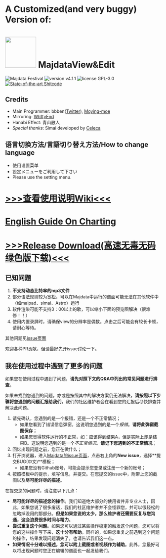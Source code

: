 # A Customized(and very buggy) Version of:

# <img src="https://user-images.githubusercontent.com/51612155/226972003-1928ce4d-56ce-497d-b958-d6aec38a602c.png" width="100px"> MajdataView&Edit


![Majdata Festival](https://img.shields.io/badge/Majdata-FESTiVAL-ff69b4)
![version v4.1.1](https://img.shields.io/badge/version-v4.1.1-green)
![license GPL-3.0](https://img.shields.io/badge/license-GPL--3.0-blue)
[![State-of-the-art Shitcode](https://img.shields.io/static/v1?label=State-of-the-art&message=Shitcode&color=7B5804)](https://github.com/trekhleb/state-of-the-art-shitcode)

## Credits

- Main Programmer: bbben([Twitter](https://twitter.com/bbben132329)), [Moying-moe](https://github.com/Moying-moe/maimaiMuriDetector)
- Mirroring: [Wh1tyEnd](https://github.com/Wh1tyEnd)
- Hanabi Effect: 青山散人
- *Special thanks*: Simai developed by [Celeca](https://twitter.com/formiku39854)

## 语言切换方法/言語切り替え方法/How to change language

- 使用设置菜单
- 設定メニューをご利用して下さい
- Please use the setting menu.

# [>>>查看使用说明Wiki<<<](https://github.com/LingFeng-bbben/MajdataView/wiki)
# [English Guide On Charting](https://rentry.co/maiguide#making-the-chart)
# [>>>Release Download(高速无毒无码绿色版下载)<<<](https://github.com/LingFeng-bbben/MajdataView/releases)

## 已知问题

1. **不支持动态比特率的mp3文件**
2. 部分语法规则较为宽松，可以在Majdata中运行的谱面可能无法在其他软件中（如maipad、simai、Astro）运行
3. 软件渲染可能不支持3：00以上的歌，可以缩小下面的预览图解决（很难修！！）
4. 使用内置录屏时，请确保view的分辨率是偶数。点击之后可能会有较长卡顿，请耐心等待。

其他问题见[issue页面](https://github.com/LingFeng-bbben/MajdataView/issues)

欢迎各种PR贡献，但请最好先开issue讨论一下。

## 我在使用过程中遇到了更多的问题

如果您在使用过程中遇到了问题，**请先对照下文的Q&A中列出的常见问题进行排查**。

如果未找到您遇到的问题，亦或是按照其中的解决方案仍无法解决，**请按照以下步骤将您遇到的问题汇报给我们**，我们的社区维护者会在看到您的汇报后尽快排查并解决此问题。

1. 请先确认，您遇到的是一个报错，还是一个不正常情况；
   - 如果您看到了错误信息弹窗，这说明您遇到的是一个*报错*。**请将此弹窗截图保存**；
   - 如果您觉得软件运行的不正常，如：应该得到结果A，但是实际上却是结果B。这说明您遇到的是一个*不正常情况*。**请记下您遇到的不正常情况**；
2. 回忆出现问题之前，您正在做什么；
3. 打开浏览器，进入[Majdata的issue页面](https://github.com/LingFeng-bbben/MajdataView/issues)，点击右上角的**New issue**，选择**提交BUG(中文)**模板；
   - 如果您没有Github账号，可能会提示您登录或注册一个新的账号；
4. 按照模板中的提示，填写信息，并提交。在您提交的issue中，附带上您的截图以及**尽可能详尽的描述**。

在提交您的问题时，请注意以下几点：

- **尽可能详尽的描述您的操作**。我们知道绝大部分的使用者并非专业人士，因此，如果您说了很多废话，我们的社区维护者并不会怪罪您，并可以很轻松的忽略掉没用的那部分。**但是如果您说的太少，那么维护者还需要反复与您沟通，这会浪费很多时间与精力**。
- **尝试重复这个问题**。如果您可以通过某些操作稳定的触发这个问题，您可以将您的这些操作写下来，**这十分有帮助**。同样的，如果您重复之前遇到这个问题的操作，结果发现问题消失了，也请告诉我们这一点。
- **如果情况十分难以描述，您可以附上截图或者视频作为辅助**。此外，您最好可以将出现问题时您正在编辑的谱面也一起发给我们。
